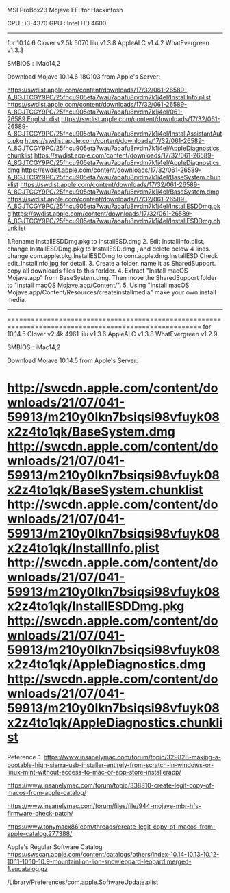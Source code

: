 ﻿MSI ProBox23 Mojave EFI for Hackintosh

CPU : i3-4370
GPU : Intel HD 4600

-------------------------------------------------------------------------------------------------------
for 10.14.6
Clover         v2.5k 5070
lilu           v1.3.8
AppleALC       v1.4.2
WhatEvergreen  v1.3.3

SMBIOS : iMac14,2

Download Mojave 10.14.6 18G103 from Apple's Server:

https://swdist.apple.com/content/downloads/17/32/061-26589-A_8GJTCGY9PC/25fhcu905eta7wau7aoafu8rvdm7k1j4el/InstallInfo.plist
https://swdist.apple.com/content/downloads/17/32/061-26589-A_8GJTCGY9PC/25fhcu905eta7wau7aoafu8rvdm7k1j4el/061-26589.English.dist
https://swdist.apple.com/content/downloads/17/32/061-26589-A_8GJTCGY9PC/25fhcu905eta7wau7aoafu8rvdm7k1j4el/InstallAssistantAuto.pkg
https://swdist.apple.com/content/downloads/17/32/061-26589-A_8GJTCGY9PC/25fhcu905eta7wau7aoafu8rvdm7k1j4el/AppleDiagnostics.chunklist
https://swdist.apple.com/content/downloads/17/32/061-26589-A_8GJTCGY9PC/25fhcu905eta7wau7aoafu8rvdm7k1j4el/AppleDiagnostics.dmg
https://swdist.apple.com/content/downloads/17/32/061-26589-A_8GJTCGY9PC/25fhcu905eta7wau7aoafu8rvdm7k1j4el/BaseSystem.chunklist
https://swdist.apple.com/content/downloads/17/32/061-26589-A_8GJTCGY9PC/25fhcu905eta7wau7aoafu8rvdm7k1j4el/BaseSystem.dmg
https://swdist.apple.com/content/downloads/17/32/061-26589-A_8GJTCGY9PC/25fhcu905eta7wau7aoafu8rvdm7k1j4el/InstallESDDmg.pkg
https://swdist.apple.com/content/downloads/17/32/061-26589-A_8GJTCGY9PC/25fhcu905eta7wau7aoafu8rvdm7k1j4el/InstallESDDmg.chunklist

1.Rename InstallESDDmg.pkg to InstallESD.dmg
2. Edit InstallInfo.plist, change InstallESDDmg.pkg to InstallESD.dmg , and delete below 4 lines.
   change com.apple.pkg.InstallESDDmg to com.apple.dmg.InstallESD
   Check edit_InstallInfo.jpg for detail.
3. Create a folder, name it as SharedSupport. copy all downloads files to this forlder. 
4. Extract "Install macOS Mojave.app" from BaseSystem.dmg. Then move the SharedSupport folder to "Install macOS Mojave.app/Content/".
5. Using "Install macOS Mojave.app/Content/Resources/createinstallmedia" make your own install media.



-------------------------------------------------------------------------------------------------------

=======================================================================================================
for 10.14.5
Clover         v2.4k 4961
lilu           v1.3.6
AppleALC       v1.3.8
WhatEvergreen  v1.2.9

SMBIOS : iMac14,2

Download Mojave 10.14.5 from Apple's Server:

http://swcdn.apple.com/content/downloads/21/07/041-59913/m210y0lkn7bsiqsi98vfuyk08x2z4to1qk/BaseSystem.dmg
http://swcdn.apple.com/content/downloads/21/07/041-59913/m210y0lkn7bsiqsi98vfuyk08x2z4to1qk/BaseSystem.chunklist
http://swcdn.apple.com/content/downloads/21/07/041-59913/m210y0lkn7bsiqsi98vfuyk08x2z4to1qk/InstallInfo.plist
http://swcdn.apple.com/content/downloads/21/07/041-59913/m210y0lkn7bsiqsi98vfuyk08x2z4to1qk/InstallESDDmg.pkg
http://swcdn.apple.com/content/downloads/21/07/041-59913/m210y0lkn7bsiqsi98vfuyk08x2z4to1qk/AppleDiagnostics.dmg
http://swcdn.apple.com/content/downloads/21/07/041-59913/m210y0lkn7bsiqsi98vfuyk08x2z4to1qk/AppleDiagnostics.chunklist
==========================================================================================================================


Reference：
https://www.insanelymac.com/forum/topic/329828-making-a-bootable-high-sierra-usb-installer-entirely-from-scratch-in-windows-or-linux-mint-without-access-to-mac-or-app-store-installerapp/

https://www.insanelymac.com/forum/topic/338810-create-legit-copy-of-macos-from-apple-catalog/

https://www.insanelymac.com/forum/files/file/944-mojave-mbr-hfs-firmware-check-patch/

https://www.tonymacx86.com/threads/create-legit-copy-of-macos-from-apple-catalog.277388/

Apple's Regular Software Catalog
https://swscan.apple.com/content/catalogs/others/index-10.14-10.13-10.12-10.11-10.10-10.9-mountainlion-lion-snowleopard-leopard.merged-1.sucatalog.gz

/Library/Preferences/com.apple.SoftwareUpdate.plist
